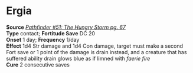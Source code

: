 # Ergia

**Source** [_Pathfinder #51: The Hungry Storm pg. 67_](http://paizo.com/pathfinder/v5748btpy8kgv)  
**Type** contact; **Fortitude Save** DC 20  
**Onset** 1 day; **Frequency** 1/day  
**Effect** 1d4 Str damage and 1d4 Con damage, target must make a second Fort save or 1 point of the damage is drain instead, and a creature that has suffered ability drain glows blue as if limned with _faerie fire_  
**Cure** 2 consecutive saves